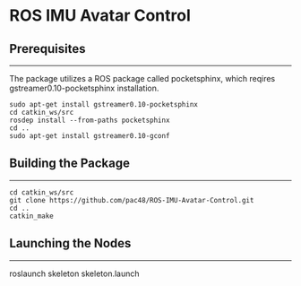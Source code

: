 # ROS IMU Avatar Control


## Prerequisites
---
The package utilizes a ROS package called pocketsphinx, which reqires gstreamer0.10-pocketsphinx installation. 

```
sudo apt-get install gstreamer0.10-pocketsphinx
cd catkin_ws/src
rosdep install --from-paths pocketsphinx
cd ..
sudo apt-get install gstreamer0.10-gconf
```

## Building the Package
---

```
cd catkin_ws/src
git clone https://github.com/pac48/ROS-IMU-Avatar-Control.git
cd ..
catkin_make
```

## Launching the Nodes
---
roslaunch skeleton skeleton.launch
